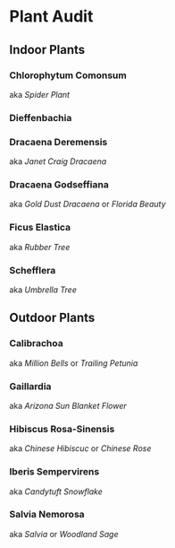 # Plant Audit

## Indoor Plants

### Chlorophytum Comonsum
aka _Spider Plant_

### Dieffenbachia

### Dracaena Deremensis
aka _Janet Craig Dracaena_

### Dracaena Godseffiana
aka _Gold Dust Dracaena_ or _Florida Beauty_

### Ficus Elastica
aka _Rubber Tree_

### Schefflera
aka _Umbrella Tree_

## Outdoor Plants

### Calibrachoa
aka _Million Bells_ or _Trailing Petunia_

### Gaillardia
aka _Arizona Sun Blanket Flower_

### Hibiscus Rosa-Sinensis
aka _Chinese Hibiscuc_ or _Chinese Rose_

### Iberis Sempervirens
aka  _Candytuft Snowflake_

### Salvia Nemorosa
aka _Salvia_ or _Woodland Sage_

